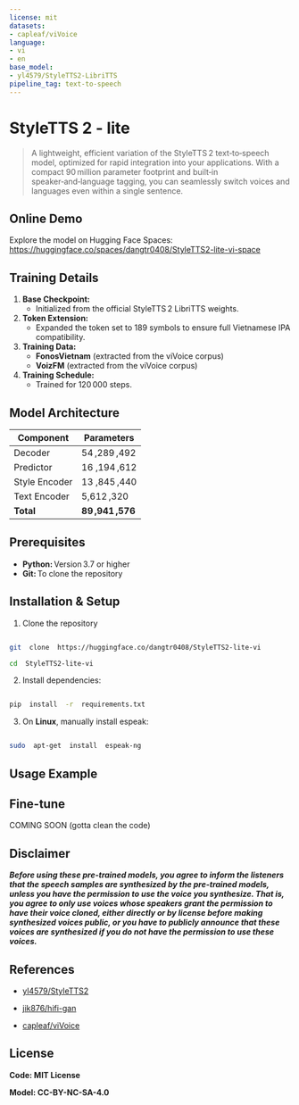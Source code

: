 ```yaml
---
license: mit
datasets:
- capleaf/viVoice
language:
- vi
- en
base_model:
- yl4579/StyleTTS2-LibriTTS
pipeline_tag: text-to-speech
---
```


# StyleTTS 2 - lite


> A lightweight, efficient variation of the StyleTTS 2 text‐to‐speech model, optimized for rapid integration into your applications. With a compact 90 million parameter footprint and built‐in speaker‑and‑language tagging, you can seamlessly switch voices and languages even within a single sentence.

## Online Demo  
Explore the model on Hugging Face Spaces:  
https://huggingface.co/spaces/dangtr0408/StyleTTS2-lite-vi-space


## Training Details  

1. **Base Checkpoint:**  
   - Initialized from the official StyleTTS 2 LibriTTS weights.  
2. **Token Extension:**  
   - Expanded the token set to 189 symbols to ensure full Vietnamese IPA compatibility.  
3. **Training Data:**  
   - **FonosVietnam**  (extracted from the viVoice corpus)  
   - **VoizFM** (extracted from the viVoice corpus)  
4. **Training Schedule:**  
   - Trained for 120 000 steps.

## Model Architecture

| Component      | Parameters    |
| -------------- | ------------- |
| Decoder        | 54 ,289 ,492  |
| Predictor      | 16 ,194 ,612  |
| Style Encoder  | 13 ,845 ,440  |
| Text Encoder   | 5,612 ,320  |
| **Total**      | **89 ,941 ,576** |

##  Prerequisites  

- **Python:** Version 3.7 or higher  
- **Git:** To clone the repository  

## Installation & Setup 

1. Clone the repository

```bash

git  clone  https://huggingface.co/dangtr0408/StyleTTS2-lite-vi

cd  StyleTTS2-lite-vi

```

2. Install dependencies:

```bash

pip  install  -r  requirements.txt

```

  

3. On **Linux**, manually install espeak:

```bash

sudo  apt-get  install  espeak-ng

```

## Usage Example


## Fine-tune

COMING SOON (gotta clean the code) 

## Disclaimer  

***Before using these pre-trained models, you agree to inform the listeners that the speech samples are synthesized by the pre-trained models, unless you have the permission to use the voice you synthesize. That is, you agree to only use voices whose speakers grant the permission to have their voice cloned, either directly or by license before making synthesized voices public, or you have to publicly announce that these voices are synthesized if you do not have the permission to use these voices.***


## References

- [yl4579/StyleTTS2](https://arxiv.org/abs/2306.07691)

- [jik876/hifi-gan](https://github.com/jik876/hifi-gan)

- [capleaf/viVoice](https://huggingface.co/datasets/capleaf/viVoice)

## License

**Code: MIT License**

**Model: CC-BY-NC-SA-4.0**